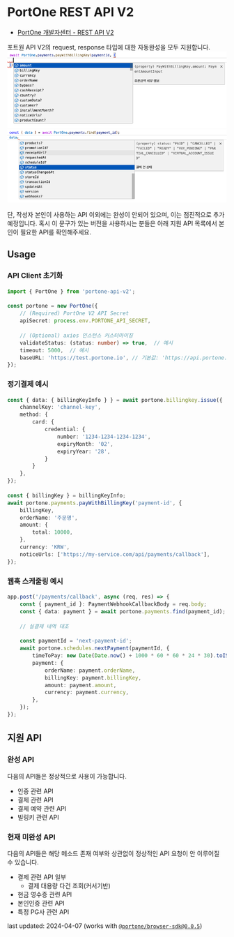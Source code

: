 # PortOne REST API V2

- [PortOne 개발자센터 - REST API V2](https://developers.portone.io/api/rest-v2?v=v2)

포트원 API V2의 request, response 타입에 대한 자동완성을 모두 지원합니다.
![alt text](public/request-auto-complete.png)
![alt text](public/response-auto-complete.png)

단, 작성자 본인이 사용하는 API 이외에는 완성이 안되어 있으며, 이는 점진적으로 추가 예정입니다. 혹시 이 문구가 있는 버전을 사용하시는 분들은 아래 지원 API 목록에서 본인이 필요한 API를 확인해주세요.

## Usage

### API Client 초기화
```ts
import { PortOne } from 'portone-api-v2';

const portone = new PortOne({
    // (Required) PortOne V2 API Secret
    apiSecret: process.env.PORTONE_API_SECRET,

    // (Optional) axios 인스턴스 커스터마이징
    validateStatus: (status: number) => true,  // 예시
    timeout: 5000,  // 예시
    baseURL: 'https://test.portone.io', // 기본값: 'https://api.portone.io'
});
```

### 정기결제 예시
```ts
const { data: { billingKeyInfo } } = await portone.billingkey.issue({
    channelKey: 'channel-key',
    method: {
        card: {
            credential: {
                number: '1234-1234-1234-1234',
                expiryMonth: '02',
                expiryYear: '28',
            }
        }
    },
});

const { billingKey } = billingKeyInfo;
await portone.payments.payWithBillingKey('payment-id', {
    billingKey,
    orderName: '주문명',
    amount: {
        total: 10000,
    },
    currency: 'KRW',
    noticeUrls: ['https://my-service.com/api/payments/callback'],
});
```

### 웹훅 스케줄링 예시
```ts
app.post('/payments/callback', async (req, res) => {
    const { payment_id }: PaymentWebhookCallbackBody = req.body;
    const { data: payment } = await portone.payments.find(payment_id);

    // 실결제 내역 대조

    const paymentId = 'next-payment-id';
    await portone.schedules.nextPayment(paymentId, {
        timeToPay: new Date(Date.now() + 1000 * 60 * 60 * 24 * 30).toISOString(),
        payment: {
            orderName: payment.orderName,
            billingKey: payment.billingKey,
            amount: payment.amount,
            currency: payment.currency,
        },
    });
});
```


## 지원 API

### 완성 API
다음의 API들은 정상적으로 사용이 가능합니다.
- 인증 관련 API
- 결제 관련 API
- 결제 예약 관련 API
- 빌링키 관련 API

### 현재 미완성 API
다음의 API들은 해당 메소드 존재 여부와 상관없이 정상적인 API 요청이 안 이루어질 수 있습니다.
- 결제 관련 API 일부
  - 결제 대용량 다건 조회(커서기반)
- 현금 영수증 관련 API
- 본인인증 관련 API
- 특정 PG사 관련 API


last updated: 2024-04-07 (works with [`@portone/browser-sdk@0.0.5`](https://www.npmjs.com/package/@portone/browser-sdk?activeTab=readme))